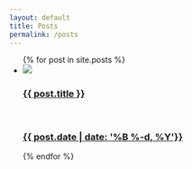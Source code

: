 ```yaml
---
layout: default
title: Posts
permalink: /posts
---
```


<ul class="entries">
  {% for post in site.posts %}

  <li>
    <a href="{{ post.url }}">
    <img src="{{ post.image }}"/> <br>
      <h3>{{ post.title }}</h3> <br>
      <h3>{{ post.date | date: '%B %-d, %Y'}}</h3>
    </a>
  </li>

  {% endfor %}

</ul>
